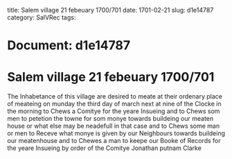 title: Salem village 21 febeuary 1700/701
date: 1701-02-21
slug: d1e14787
category: SalVRec
tags: 




# Document: d1e14787


# Salem village 21 febeuary 1700/701

The Inhabetance of this village are desired to meate at their ordenary place of meateing on munday the third day of march next at nine of the Clocke in the morning to Chews a Comitye for the yeare Insueing and to Chews som men to petetion the towne for som monye towards buildeing our meaten house or what else may be neadefull in that case and to Chews some man or men to Receve what monye is given by our Neighbours towards buildeing our meatenhouse and to Chewes a man to keepe our Booke of Records for the yeare Insueing by order of the Comitye Jonathan putnam Clarke
